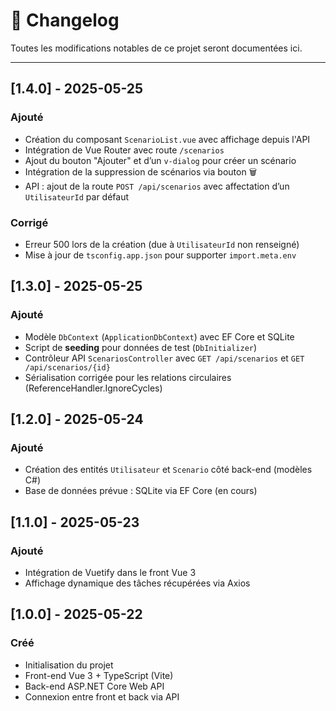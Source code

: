 # 📝 Changelog

Toutes les modifications notables de ce projet seront documentées ici.

---
## [1.4.0] - 2025-05-25
### Ajouté
- Création du composant `ScenarioList.vue` avec affichage depuis l'API
- Intégration de Vue Router avec route `/scenarios`
- Ajout du bouton "Ajouter" et d’un `v-dialog` pour créer un scénario
- Intégration de la suppression de scénarios via bouton 🗑️
- API : ajout de la route `POST /api/scenarios` avec affectation d’un `UtilisateurId` par défaut

### Corrigé
- Erreur 500 lors de la création (due à `UtilisateurId` non renseigné)
- Mise à jour de `tsconfig.app.json` pour supporter `import.meta.env`

## [1.3.0] - 2025-05-25
### Ajouté
- Modèle `DbContext` (`ApplicationDbContext`) avec EF Core et SQLite
- Script de **seeding** pour données de test (`DbInitializer`)
- Contrôleur API `ScenariosController` avec `GET /api/scenarios` et `GET /api/scenarios/{id}`
- Sérialisation corrigée pour les relations circulaires (ReferenceHandler.IgnoreCycles)


## [1.2.0] - 2025-05-24
### Ajouté
- Création des entités `Utilisateur` et `Scenario` côté back-end (modèles C#)
- Base de données prévue : SQLite via EF Core (en cours)

## [1.1.0] - 2025-05-23
### Ajouté
- Intégration de Vuetify dans le front Vue 3
- Affichage dynamique des tâches récupérées via Axios

## [1.0.0] - 2025-05-22
### Créé
- Initialisation du projet
- Front-end Vue 3 + TypeScript (Vite)
- Back-end ASP.NET Core Web API
- Connexion entre front et back via API
